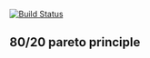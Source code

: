 [![Build Status](https://api.travis-ci.org/ansteh/80-20.svg?branch=master)](https://travis-ci.org/ansteh/80-20)

## 80/20 pareto principle
